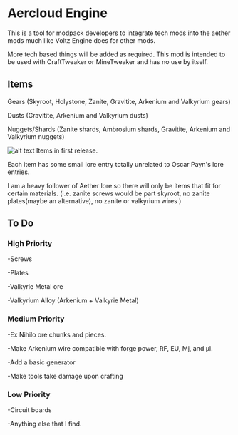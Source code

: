# Aercloud Engine
This is a tool for modpack developers to integrate tech mods into the aether mods much like Voltz Engine does for other mods. 


More tech based things will be added as required.
This mod is intended to be used with CraftTweaker or MineTweaker and has no use by itself.

 

## Items

Gears (Skyroot, Holystone, Zanite, Gravitite, Arkenium and Valkyrium gears)

Dusts (Gravitite, Arkenium and Valkyrium dusts)

Nuggets/Shards (Zanite shards, Ambrosium shards, Gravitite, Arkenium and Valkyrium nuggets)

 
![alt text](https://i.imgur.com/zG2akus.png)
Items in first release.

 Each item has some small lore entry totally unrelated to Oscar Payn's lore entries.

I am a heavy follower of Aether lore so there will only be items that fit for certain materials. (i.e. zanite screws would be part skyroot, no zanite plates(maybe an alternative), no zanite or valkyrium wires )

## To Do


### High Priority

-Screws

-Plates

-Valkyrie Metal ore

-Valkyrium Alloy (Arkenium + Valkyrie Metal)


### Medium Priority

-Ex Nihilo ore chunks and pieces.

-Make Arkenium wire compatible with forge power, RF, EU, Mj, and µI.

-Add a basic generator

-Make tools take damage upon crafting


### Low Priority

-Circuit boards

-Anything else that I find.




